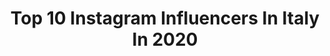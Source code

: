 ---
title: Top 10 Instagram Influencers In Italy In 2020
description: Identify the most popular Instagram accounts on inBeat.
platform: Instagram
profiles:
  - username: "mattiapolibio"
    fullname: >-
      
    location: "Italy"
    followers: 1219315
    engagement: 3928
    commentsToLikes: 0.023255
    avatar: "https://scontent-nrt1-1.cdninstagram.com/v/t51.2885-19/s320x320/73387304_2222575094513880_4961184708646928384_n.jpg?_nc_ht=scontent-nrt1-1.cdninstagram.com&_nc_ohc=16BFibPbDUIAX990xdP&oh=aebb67b413e57ae6e78d3b02ca9ce7be&oe=5E961544"
    verified: true
    hashtags: "#boredinthehousechallenge, #100coconut"
  - username: "tommaso_donadoni"
    fullname: >-
      TD
    location: "Italy"
    followers: 144605
    engagement: 3938
    commentsToLikes: 0.158652
    avatar: "https://scontent-lhr8-1.cdninstagram.com/v/t51.2885-19/s320x320/91232564_2616621851885361_1878390018326659072_n.jpg?_nc_ht=scontent-lhr8-1.cdninstagram.com&_nc_ohc=DEA7HHvuP20AX9-8POB&oh=7adfb53db83a488ce07046d0711a604c&oe=5EBD442E"
    verified: false
    hashtags: "#duetto, #pov, #duet"
  - username: "salielkhaldi"
    fullname: >-
      SÆ
    location: "Italy"
    followers: 2139
    engagement: 3225
    commentsToLikes: 0.151080
    avatar: "https://scontent-amt2-1.cdninstagram.com/v/t51.2885-19/s320x320/90403874_658194644942338_7679409114455212032_n.jpg?_nc_ht=scontent-amt2-1.cdninstagram.com&_nc_ohc=EzZOyUxmzcwAX8jO3tQ&oh=b367cf63f557895b7e61952cbdb4d51c&oe=5EBC1EC7"
    verified: false
    hashtags: "#repost, #sesaichi, #makeusfamous, #dontletthisflop"
  - username: "marymilano"
    fullname: >-
      Mari🌟
    location: "Italy"
    followers: 177239
    engagement: 1006
    commentsToLikes: 0.053087
    avatar: "https://instagram.faep1-1.fna.fbcdn.net/v/t51.2885-19/s320x320/75538189_823199288113772_320419025731452928_n.jpg?_nc_ht=instagram.faep1-1.fna.fbcdn.net&_nc_ohc=MZcYboamxGsAX97Q8MT&oh=6f960404650425074a9c91048ce908a4&oe=5EB38355"
    verified: false
    hashtags: "#sun, #nostalgic, #buoniniziosettimana, #stayathome"
  - username: "omaraamoum_"
    fullname: >-
      Omar Aamoum - Ohm
    location: "Italy"
    followers: 113471
    engagement: 1968
    commentsToLikes: 0.509022
    avatar: "https://instagram.ficn5-1.fna.fbcdn.net/v/t51.2885-19/s320x320/77313286_2682987578434790_1755785847535304704_n.jpg?_nc_ht=instagram.ficn5-1.fna.fbcdn.net&_nc_ohc=dtNKAN8hdpEAX8KFYtP&oh=0d7e0512f1705e58d9c027315f1895b9&oe=5EB11389"
    verified: false
    hashtags: "#elites, #makeitbetter, #distantimauniti, #iorestoacasa"
  - username: "elitesyt"
    fullname: >-
      Elites
    location: "Italy"
    followers: 85030
    engagement: 2714
    commentsToLikes: 0.139679
    avatar: "https://scontent-bos3-1.cdninstagram.com/v/t51.2885-19/s320x320/64510083_332574340955652_3307808215936270336_n.jpg?_nc_ht=scontent-bos3-1.cdninstagram.com&_nc_ohc=vWWPordokEIAX9z330-&oh=3b6bc12b8a52345cc737260821f8173b&oe=5E9D14E9"
    verified: false
    hashtags: "#makeitbetter, #elites"
  - username: "instalazzaa"
    fullname: >-
      Enrico Lazzarato • Enry Lazza
    location: "Italy"
    followers: 112799
    engagement: 1187
    commentsToLikes: 0.109473
    avatar: "https://scontent-lax3-2.cdninstagram.com/v/t51.2885-19/s320x320/70265211_433267653961410_3461619696409772032_n.jpg?_nc_ht=scontent-lax3-2.cdninstagram.com&_nc_ohc=gOw4m3nhBuQAX8D1Hti&oh=84c1e63c7c7a0af13610ba76d46da0e9&oe=5E9CAA4F"
    verified: false
    hashtags: "#newfriend, #desert, #quarantine, #dubai"
  - username: "kurolilystream"
    fullname: >-
      Kurolily 💙 profilo ufficiale
    location: "Italy"
    followers: 32138
    engagement: 1251
    commentsToLikes: 0.055740
    avatar: "https://scontent-hbe1-1.cdninstagram.com/v/t51.2885-19/s320x320/73051448_432305640808931_2416499659024367616_n.jpg?_nc_ht=scontent-hbe1-1.cdninstagram.com&_nc_ohc=IYCUM4a7fNIAX-60uh5&oh=b69de691e1e9d64e434dd44ef0916f99&oe=5E936940"
    verified: false
    hashtags: "#pigiama, #pink, #cute, #twitchitalia"
  - username: "thetraveltrouble"
    fullname: >-
      TRAVEL TROUBLE
    location: "Italy"
    followers: 7429
    engagement: 1912
    commentsToLikes: 0.084525
    avatar: "https://scontent-lhr8-1.cdninstagram.com/v/t51.2885-19/s320x320/60900671_319703772255550_4517662260830666752_n.jpg?_nc_ht=scontent-lhr8-1.cdninstagram.com&_nc_ohc=UpVfrW0rP_gAX_HmBPf&oh=29ecb4f77fc78a6f6e2e76790c110f87&oe=5EBAD52D"
    verified: false
    hashtags: "#traveldiaries, #igersardegna, #aroundtrentino, #blogger"
  - username: "anej_sosic"
    fullname: >-
      Anej Sosic
    location: "Italy"
    followers: 44446
    engagement: 766
    commentsToLikes: 0.116799
    avatar: "https://scontent-lhr8-1.cdninstagram.com/v/t51.2885-19/s320x320/80834059_479033062992071_9035744483563536384_n.jpg?_nc_ht=scontent-lhr8-1.cdninstagram.com&_nc_ohc=GPZHXx19NrgAX-YVGWZ&oh=ed92ce6adbc3bf841d6edb821bc55c6d&oe=5EBB1521"
    verified: false
    hashtags: "#venice, #pose, #repost, #comingsoon"
cities:
  - name: Rome
    link: /instagram/italy/rome
  - name: Milan
    link: /instagram/italy/milan
  - name: Turin
    link: /instagram/italy/turin
---